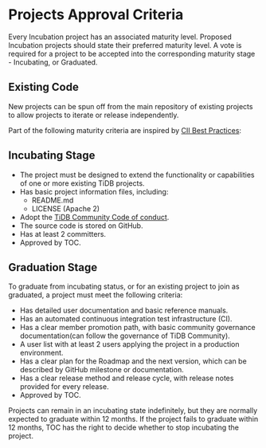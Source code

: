 # Projects Approval Criteria

Every Incubation project has an associated maturity level. 
Proposed Incubation projects should state their preferred maturity level. 
A vote is required for a project to be accepted into the corresponding 
maturity stage - Incubating, or Graduated.

## Existing Code

New projects can be spun off from the main repository of 
existing projects to allow projects to iterate or release independently.

Part of the following maturity criteria are inspired by [CII Best Practices](https://bestpractices.coreinfrastructure.org/en):

## Incubating Stage

- The project must be designed to extend the functionality or capabilities of one or more existing TiDB projects.
- Has basic project information files, including:
  - README.md
  - LICENSE (Apache 2)
- Adopt the [TiDB Community Code of conduct](../CODE_OF_CONDUCT.md).
- The source code is stored on GitHub.
- Has at least 2 committers.
- Approved by TOC.

## Graduation Stage

To graduate from incubating status, or for an existing project to join as graduated, a project must meet the following criteria:

- Has detailed user documentation and basic reference manuals.
- Has an automated continuous integration test infrastructure (CI).
- Has a clear member promotion path, with basic community governance documentation(can follow the governance of TiDB Community).
- A user list with at least 2 users applying the project in a production environment.
- Has a clear plan for the Roadmap and the next version, which can be described by GitHub milestone or documentation.
- Has a clear release method and release cycle, with release notes provided for every release.
- Approved by TOC.

Projects can remain in an incubating state indefinitely, but they are normally expected to graduate within 12 months. If the project fails to graduate within 12 months, TOC has the right to decide whether to stop incubating the project.
